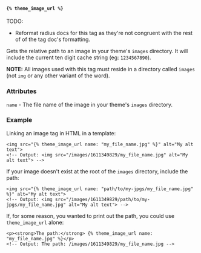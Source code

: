 #### `{% theme_image_url %}`

TODO:

  * Reformat radius docs for this tag as they're not congruent with the rest of of the tag doc's formatting.

Gets the relative path to an image in your theme's `images` directory. It will include the current ten digit cache string (eg: `1234567890`).

**NOTE:** All images used with this tag must reside in a directory called `images` (not `img` or any other variant of the word).

### Attributes

`name` - The file name of the image in your theme's `images` directory.

### Example

Linking an image tag in HTML in a template:

```
<img src="{% theme_image_url name: "my_file_name.jpg" %}" alt="My alt text">
<!-- Output: <img src="/images/1611349829/my_file_name.jpg" alt="My alt text"> -->
```

If your image doesn't exist at the root of the `images` directory, include the path:

```
<img src="{% theme_image_url name: "path/to/my-jpgs/my_file_name.jpg" %}" alt="My alt text">
<!-- Output: <img src="/images/1611349829/path/to/my-jpgs/my_file_name.jpg" alt="My alt text"> -->
```

If, for some reason, you wanted to print out the path, you could use `theme_image_url` alone:

```
<p><strong>The path:</strong> {% theme_image_url name: "my_file_name.jpg" %}</p>
<!-- Output: The path: /images/1611349829/my_file_name.jpg -->
```

